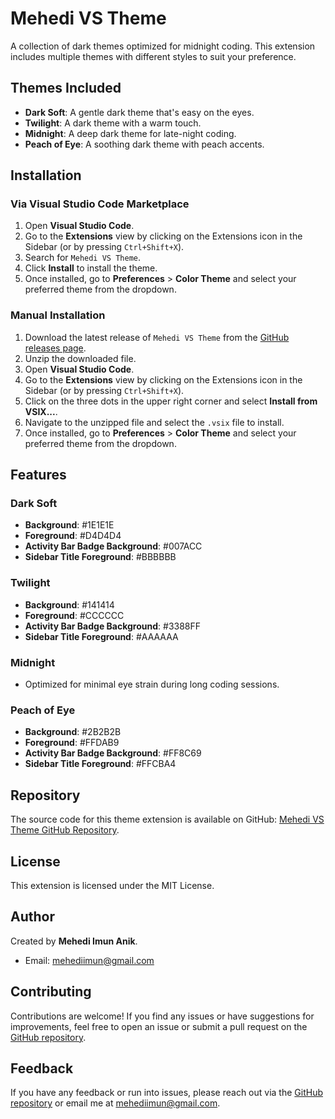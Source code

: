# Mehedi VS Theme

A collection of dark themes optimized for midnight coding. This extension includes multiple themes with different styles to suit your preference.

## Themes Included

- **Dark Soft**: A gentle dark theme that's easy on the eyes.
- **Twilight**: A dark theme with a warm touch.
- **Midnight**: A deep dark theme for late-night coding.
- **Peach of Eye**: A soothing dark theme with peach accents.

## Installation

### Via Visual Studio Code Marketplace

1. Open **Visual Studio Code**.
2. Go to the **Extensions** view by clicking on the Extensions icon in the Sidebar (or by pressing `Ctrl+Shift+X`).
3. Search for `Mehedi VS Theme`.
4. Click **Install** to install the theme.
5. Once installed, go to **Preferences** > **Color Theme** and select your preferred theme from the dropdown.

### Manual Installation

1. Download the latest release of `Mehedi VS Theme` from the [GitHub releases page](https://github.com/your-username/mehediVsTheme/releases).
2. Unzip the downloaded file.
3. Open **Visual Studio Code**.
4. Go to the **Extensions** view by clicking on the Extensions icon in the Sidebar (or by pressing `Ctrl+Shift+X`).
5. Click on the three dots in the upper right corner and select **Install from VSIX...**.
6. Navigate to the unzipped file and select the `.vsix` file to install.
7. Once installed, go to **Preferences** > **Color Theme** and select your preferred theme from the dropdown.

## Features

### Dark Soft

- **Background**: #1E1E1E
- **Foreground**: #D4D4D4
- **Activity Bar Badge Background**: #007ACC
- **Sidebar Title Foreground**: #BBBBBB

### Twilight

- **Background**: #141414
- **Foreground**: #CCCCCC
- **Activity Bar Badge Background**: #3388FF
- **Sidebar Title Foreground**: #AAAAAA

### Midnight

- Optimized for minimal eye strain during long coding sessions.

### Peach of Eye

- **Background**: #2B2B2B
- **Foreground**: #FFDAB9
- **Activity Bar Badge Background**: #FF8C69
- **Sidebar Title Foreground**: #FFCBA4

## Repository

The source code for this theme extension is available on GitHub: [Mehedi VS Theme GitHub Repository](https://github.com/your-username/mehediVsTheme).

## License

This extension is licensed under the MIT License.

## Author

Created by **Mehedi Imun Anik**.

- Email: mehediimun@gmail.com

## Contributing

Contributions are welcome! If you find any issues or have suggestions for improvements, feel free to open an issue or submit a pull request on the [GitHub repository](https://github.com/your-username/mehediVsTheme).

## Feedback

If you have any feedback or run into issues, please reach out via the [GitHub repository](https://github.com/your-username/mehediVsTheme) or email me at mehediimun@gmail.com.
